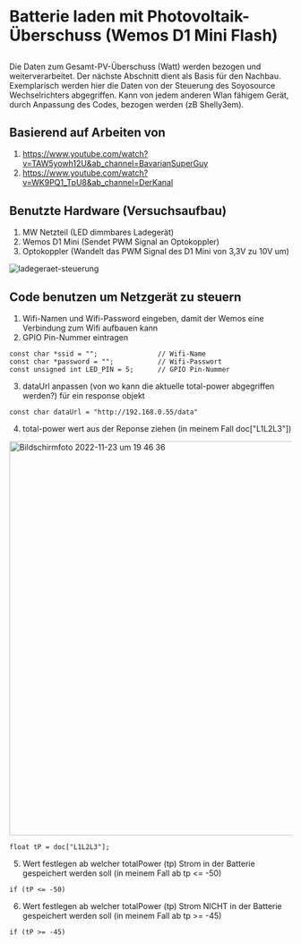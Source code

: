 # Batterie laden mit Photovoltaik-Überschuss (Wemos D1 Mini Flash)

## 
Die Daten zum Gesamt-PV-Überschuss (Watt) werden bezogen und weiterverarbeitet. 
Der nächste Abschnitt dient als Basis für den Nachbau.
Exemplarisch werden hier die Daten von der Steuerung des Soyosource Wechselrichters abgegriffen.
Kann von jedem anderen Wlan fähigem Gerät, durch Anpassung des Codes, bezogen werden (zB Shelly3em).

## Basierend auf Arbeiten von
1. https://www.youtube.com/watch?v=TAW5yowh12U&ab_channel=BavarianSuperGuy
2. https://www.youtube.com/watch?v=WK9PQ1_TpU8&ab_channel=DerKanal

## Benutzte Hardware (Versuchsaufbau)
1. MW Netzteil (LED dimmbares Ladegerät)
2. Wemos D1 Mini (Sendet PWM Signal an Optokoppler)
3. Optokoppler (Wandelt das PWM Signal des D1 Mini von 3,3V zu 10V um)

![ladegeraet-steuerung](https://user-images.githubusercontent.com/43613156/203628502-100ae913-ec1d-4175-af68-53630858ecf7.png)

## Code benutzen um Netzgerät zu steuern
1. Wifi-Namen und Wifi-Password eingeben, damit der Wemos eine Verbindung zum Wifi aufbauen kann
2. GPIO Pin-Nummer eintragen
```
const char *ssid = "";               // Wifi-Name
const char *password = "";           // Wifi-Passwort
const unsigned int LED_PIN = 5;      // GPIO Pin-Nummer
```
3. dataUrl anpassen (von wo kann die aktuelle total-power abgegriffen werden?) für ein response objekt
```
const char dataUrl = "http://192.168.0.55/data"
```
4. total-power wert aus der Reponse ziehen (in meinem Fall doc["L1L2L3"])

<img width="704" alt="Bildschirmfoto 2022-11-23 um 19 46 36" src="https://user-images.githubusercontent.com/43613156/203624655-fd8c8bcc-9c7f-4774-a21e-e2723ddbe0f5.png">

```
float tP = doc["L1L2L3"];
```

5. Wert festlegen ab welcher totalPower (tp) Strom in der Batterie gespeichert werden soll (in meinem Fall ab tp <= -50)

```
if (tP <= -50)
```

6. Wert festlegen ab welcher totalPower (tp) Strom NICHT in der Batterie gespeichert werden soll (in meinem Fall ab tp >= -45)

```
if (tP >= -45)
```
